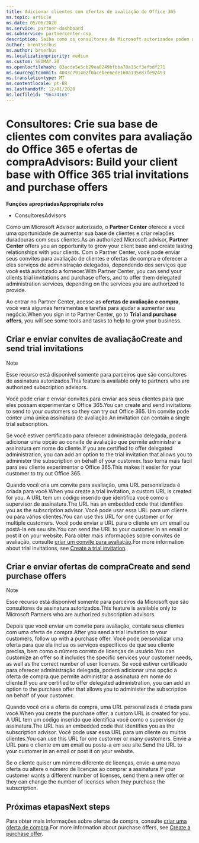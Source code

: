 ```yaml
---
title: Adicionar clientes com ofertas de avaliação do Office 365
ms.topic: article
ms.date: 05/06/2020
ms.service: partner-dashboard
ms.subservice: partnercenter-csp
description: Saiba como os consultores da Microsoft autorizados podem aumentar suas assinaturas do Office 365. Crie e envie convites para avaliação do Office 365 e ofertas de compra para clientes.
author: brentserbus
ms.author: brserbus
ms.localizationpriority: medium
ms.custom: SEOMAY.20
ms.openlocfilehash: 83acde5e5cb29ea8249bfbba78a15cf3efbdf271
ms.sourcegitcommit: 4043c791402f0acebee6ede160a135e87fe92493
ms.translationtype: MT
ms.contentlocale: pt-BR
ms.lasthandoff: 12/01/2020
ms.locfileid: "96474165"
---
```

# <a name="advisors-build-your-client-base-with-office-365-trial-invitations-and-purchase-offers"></a><span data-ttu-id="d5755-104">Consultores: Crie sua base de clientes com convites para avaliação do Office 365 e ofertas de compra</span><span class="sxs-lookup"><span data-stu-id="d5755-104">Advisors: Build your client base with Office 365 trial invitations and purchase offers</span></span>


<span data-ttu-id="d5755-105">**Funções apropriadas**</span><span class="sxs-lookup"><span data-stu-id="d5755-105">**Appropriate roles**</span></span>

- <span data-ttu-id="d5755-106">Consultores</span><span class="sxs-lookup"><span data-stu-id="d5755-106">Advisors</span></span>


<span data-ttu-id="d5755-107">Como um Microsoft Advisor autorizado, o **Partner Center** oferece a você uma oportunidade de aumentar sua base de clientes e criar relações duradouras com seus clientes.</span><span class="sxs-lookup"><span data-stu-id="d5755-107">As an authorized Microsoft advisor, **Partner Center** offers you an opportunity to grow your client base and create lasting relationships with your clients.</span></span> <span data-ttu-id="d5755-108">Com o Partner Center, você pode enviar seus convites para avaliação de clientes e ofertas de compra e oferecer a eles serviços de administração delegados, dependendo dos serviços que você está autorizado a fornecer.</span><span class="sxs-lookup"><span data-stu-id="d5755-108">With Partner Center, you can send your clients trial invitations and purchase offers, and to offer them delegated administration services, depending on the services you are authorized to provide.</span></span>

<span data-ttu-id="d5755-109">Ao entrar no Partner Center, acesse as **ofertas de avaliação e compra**, você verá algumas ferramentas e tarefas para ajudar a aumentar seu negócio.</span><span class="sxs-lookup"><span data-stu-id="d5755-109">When you sign in to Partner Center, go to **Trial and purchase offers**, you will see some tools and tasks to help to grow your business.</span></span>

## <a name="create-and-send-trial-invitations"></a><span data-ttu-id="d5755-110">Criar e enviar convites de avaliação</span><span class="sxs-lookup"><span data-stu-id="d5755-110">Create and send trial invitations</span></span>

> [!NOTE]
> <span data-ttu-id="d5755-111">Esse recurso está disponível somente para parceiros que são consultores de assinatura autorizados.</span><span class="sxs-lookup"><span data-stu-id="d5755-111">This feature is available only to partners who are authorized subscription advisors.</span></span>

<span data-ttu-id="d5755-112">Você pode criar e enviar convites para enviar aos seus clientes para que eles possam experimentar o Office 365.</span><span class="sxs-lookup"><span data-stu-id="d5755-112">You can create and send invitations to send to your customers so they can try out Office 365.</span></span> <span data-ttu-id="d5755-113">Um convite pode conter uma única assinatura de avaliação.</span><span class="sxs-lookup"><span data-stu-id="d5755-113">An invitation can contain a single trial subscription.</span></span>

<span data-ttu-id="d5755-114">Se você estiver certificado para oferecer administração delegada, poderá adicionar uma opção ao convite de avaliação que permite administrar a assinatura em nome do cliente.</span><span class="sxs-lookup"><span data-stu-id="d5755-114">If you are certified to offer delegated administration, you can add an option to the trial invitation that allows you to administer the subscription on behalf of your customer.</span></span> <span data-ttu-id="d5755-115">Isso torna mais fácil para seu cliente experimentar o Office 365.</span><span class="sxs-lookup"><span data-stu-id="d5755-115">This makes it easier for your customer to try out Office 365.</span></span>

<span data-ttu-id="d5755-116">Quando você cria um convite para avaliação, uma URL personalizada é criada para você.</span><span class="sxs-lookup"><span data-stu-id="d5755-116">When you create a trial invitation, a custom URL is created for you.</span></span> <span data-ttu-id="d5755-117">A URL tem um código inserido que identifica você como o supervisor de assinatura.</span><span class="sxs-lookup"><span data-stu-id="d5755-117">The URL has an embedded code that identifies you as the subscription advisor.</span></span> <span data-ttu-id="d5755-118">Você pode usar essa URL para um cliente ou para vários clientes.</span><span class="sxs-lookup"><span data-stu-id="d5755-118">You can use this URL for one customer or for multiple customers.</span></span> <span data-ttu-id="d5755-119">Você pode enviar a URL para o cliente em um email ou postá-la em seu site.</span><span class="sxs-lookup"><span data-stu-id="d5755-119">You can send the URL to your customer in an email or post it on your website.</span></span>
<span data-ttu-id="d5755-120">Para obter mais informações sobre convites de avaliação, consulte [criar um convite para avaliação](advisors-create-a-trial-invitation.md).</span><span class="sxs-lookup"><span data-stu-id="d5755-120">For more information about trial invitations, see [Create a trial invitation](advisors-create-a-trial-invitation.md).</span></span>

## <a name="create-and-send-purchase-offers"></a><span data-ttu-id="d5755-121">Criar e enviar ofertas de compra</span><span class="sxs-lookup"><span data-stu-id="d5755-121">Create and send purchase offers</span></span>

> [!NOTE]
> <span data-ttu-id="d5755-122">Esse recurso está disponível somente para parceiros da Microsoft que são consultores de assinatura autorizados.</span><span class="sxs-lookup"><span data-stu-id="d5755-122">This feature is available only to Microsoft Partners who are authorized subscription advisors.</span></span>

<span data-ttu-id="d5755-123">Depois que você enviar um convite para avaliação, contate seus clientes com uma oferta de compra.</span><span class="sxs-lookup"><span data-stu-id="d5755-123">After you send a trial invitation to your customers, follow up with a purchase offer.</span></span> <span data-ttu-id="d5755-124">Você pode personalizar uma oferta para que ela inclua os serviços específicos de que seu cliente precisa, bem como o número correto de licenças de usuário.</span><span class="sxs-lookup"><span data-stu-id="d5755-124">You can customize an offer so it includes the specific services your customer needs, as well as the correct number of user licenses.</span></span> <span data-ttu-id="d5755-125">Se você estiver certificado para oferecer administração delegada, poderá adicionar uma opção à oferta de compra que permite administrar a assinatura em nome do cliente.</span><span class="sxs-lookup"><span data-stu-id="d5755-125">If you are certified to offer delegated administration, you can add an option to the purchase offer that allows you to administer the subscription on behalf of your customer.</span></span>

<span data-ttu-id="d5755-126">Quando você cria a oferta de compra, uma URL personalizada é criada para você.</span><span class="sxs-lookup"><span data-stu-id="d5755-126">When you create the purchase offer, a custom URL is created for you.</span></span> <span data-ttu-id="d5755-127">A URL tem um código inserido que identifica você como o supervisor de assinatura.</span><span class="sxs-lookup"><span data-stu-id="d5755-127">The URL has an embedded code that identifies you as the subscription advisor.</span></span> <span data-ttu-id="d5755-128">Você pode usar essa URL para um cliente ou muitos clientes.</span><span class="sxs-lookup"><span data-stu-id="d5755-128">You can use this URL for one customer or many customers.</span></span> <span data-ttu-id="d5755-129">Envie a URL para o cliente em um email ou poste-a em seu site.</span><span class="sxs-lookup"><span data-stu-id="d5755-129">Send the URL to your customer in an email or post it on your website.</span></span>

<span data-ttu-id="d5755-130">Se o cliente quiser um número diferente de licenças, envie-a uma nova oferta ou altere o número de licenças ao comprar a assinatura.</span><span class="sxs-lookup"><span data-stu-id="d5755-130">If your customer wants a different number of licenses, send them a new offer or they can change the number of licenses when they purchase the subscription.</span></span>

## <a name="next-steps"></a><span data-ttu-id="d5755-131">Próximas etapas</span><span class="sxs-lookup"><span data-stu-id="d5755-131">Next steps</span></span>

<span data-ttu-id="d5755-132">Para obter mais informações sobre ofertas de compra, consulte [criar uma oferta de compra](advisor-create-a-purchase-offer.md).</span><span class="sxs-lookup"><span data-stu-id="d5755-132">For more information about purchase offers, see [Create a purchase offer](advisor-create-a-purchase-offer.md).</span></span>
